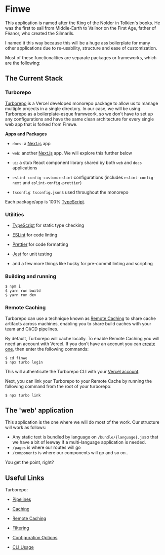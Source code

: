 
# Finwe



This application is named after the King of the Noldor in Tolkien's books. He was the first to sail from Middle-Earth to Valinor on the First Age, father of Fëanor, who created the Silmarils.

I named it this way because this will be a huge ass boilerplate for many other applications due to re-usability, structure and ease of customization.

Most of these functionalities are separate packages or frameworks, which are the following:




## The Current Stack

### Turborepo

[Turborepo](https://vercel.com/docs/concepts/monorepos) is a Vercel developed monorepo package to allow us to manage multiple projects in a single directory. In our case, we will be using Turborepo as a boilerplate-esque framweork, so we don't have to set up any configurations and have the same clean architecture for every single web app that is forked from Fimwe.


 **Apps and Packages**



- `docs`: a [Next.js](https://nextjs.org/) app

- `web`: another [Next.js](https://nextjs.org/) app. We will explore this further below

- `ui`: a stub React component library shared by both `web` and `docs` applications

- `eslint-config-custom`: `eslint` configurations (includes `eslint-config-next` and `eslint-config-prettier`)

- `tsconfig`: `tsconfig.json`s used throughout the monorepo




Each package/app is 100% [TypeScript](https://www.typescriptlang.org/).



### Utilities



- [TypeScript](https://www.typescriptlang.org/) for static type checking

- [ESLint](https://eslint.org/) for code linting

- [Prettier](https://prettier.io) for code formatting

- [Jest](https://jestjs.io/) for unit testing

- and a few more things like husky for pre-commit linting and scripting


### Building and running


    $ npm i
    $ yarn run build
    $ yarn run dev



### Remote Caching

Turborepo can use a technique known as [Remote Caching](https://turbo.build/repo/docs/core-concepts/remote-caching) to share cache artifacts across machines, enabling you to share build caches with your team and CI/CD pipelines.

By default, Turborepo will cache locally. To enable Remote Caching you will need an account with Vercel. If you don't have an account you can [create one](https://vercel.com/signup), then enter the following commands:

```
$ cd finwe
$ npx turbo login
```

This will authenticate the Turborepo CLI with your [Vercel account](https://vercel.com/docs/concepts/personal-accounts/overview).

Next, you can link your Turborepo to your Remote Cache by running the following command from the root of your turborepo:



```
$ npx turbo link
```
## The 'web' application

This application is the one where we will do most of the work. Our structure will work as follows:
- Any static text is bundled by language on `/bundle/{language}.js`so that we have a bit of leeway if a multi-language application is needed.
- `/pages` is where our routes will go
- `/components` is where our components will go and so on..

You get the point, right?

## Useful Links


Turborepo:

- [Pipelines](https://turbo.build/repo/docs/core-concepts/monorepos/running-tasks)

- [Caching](https://turbo.build/repo/docs/core-concepts/caching)

- [Remote Caching](https://turbo.build/repo/docs/core-concepts/remote-caching)

- [Filtering](https://turbo.build/repo/docs/core-concepts/monorepos/filtering)

- [Configuration Options](https://turbo.build/repo/docs/reference/configuration)

- [CLI Usage](https://turbo.build/repo/docs/reference/command-line-reference)


